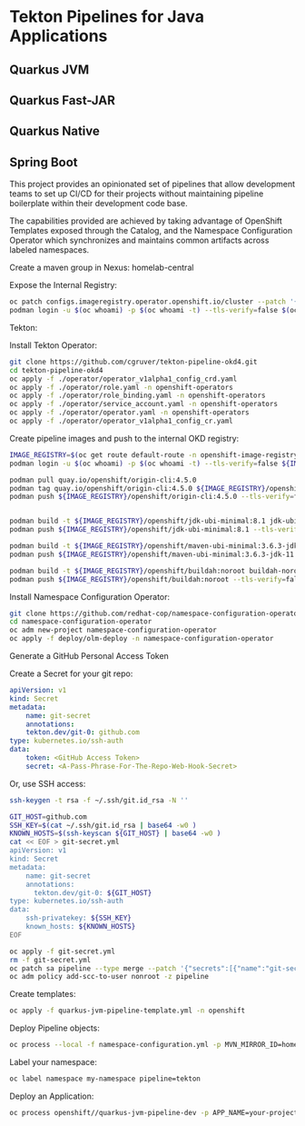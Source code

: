 # Tekton Pipelines for Java Applications

## Quarkus JVM

## Quarkus Fast-JAR

## Quarkus Native

## Spring Boot

This project provides an opinionated set of pipelines that allow development teams to set up CI/CD for their projects without maintaining pipeline boilerplate within their development code base.

The capabilities provided are achieved by taking advantage of OpenShift Templates exposed through the Catalog, and the Namespace Configuration Operator which synchronizes and maintains common artifacts across labeled namespaces.

Create a maven group in Nexus: homelab-central

Expose the Internal Registry:

```bash
oc patch configs.imageregistry.operator.openshift.io/cluster --patch '{"spec":{"defaultRoute":true}}' --type=merge
podman login -u $(oc whoami) -p $(oc whoami -t) --tls-verify=false $(oc get route default-route -n openshift-image-registry --template='{{ .spec.host }}')

```

Tekton:

Install Tekton Operator:

```bash
git clone https://github.com/cgruver/tekton-pipeline-okd4.git
cd tekton-pipeline-okd4
oc apply -f ./operator/operator_v1alpha1_config_crd.yaml
oc apply -f ./operator/role.yaml -n openshift-operators
oc apply -f ./operator/role_binding.yaml -n openshift-operators
oc apply -f ./operator/service_account.yaml -n openshift-operators
oc apply -f ./operator/operator.yaml -n openshift-operators
oc apply -f ./operator/operator_v1alpha1_config_cr.yaml
```

Create pipeline images and push to the internal OKD registry:

```bash
IMAGE_REGISTRY=$(oc get route default-route -n openshift-image-registry --template='{{ .spec.host }}')
podman login -u $(oc whoami) -p $(oc whoami -t) --tls-verify=false ${IMAGE_REGISTRY}

podman pull quay.io/openshift/origin-cli:4.5.0
podman tag quay.io/openshift/origin-cli:4.5.0 ${IMAGE_REGISTRY}/openshift/origin-cli:4.5.0
podman push ${IMAGE_REGISTRY}/openshift/origin-cli:4.5.0 --tls-verify=false


podman build -t ${IMAGE_REGISTRY}/openshift/jdk-ubi-minimal:8.1 jdk-ubi-minimal/
podman push ${IMAGE_REGISTRY}/openshift/jdk-ubi-minimal:8.1 --tls-verify=false

podman build -t ${IMAGE_REGISTRY}/openshift/maven-ubi-minimal:3.6.3-jdk-11 maven-ubi-minimal/
podman push ${IMAGE_REGISTRY}/openshift/maven-ubi-minimal:3.6.3-jdk-11 --tls-verify=false

podman build -t ${IMAGE_REGISTRY}/openshift/buildah:noroot buildah-noroot/
podman push ${IMAGE_REGISTRY}/openshift/buildah:noroot --tls-verify=false
```

Install Namespace Configuration Operator:

```bash
git clone https://github.com/redhat-cop/namespace-configuration-operator.git
cd namespace-configuration-operator
oc adm new-project namespace-configuration-operator
oc apply -f deploy/olm-deploy -n namespace-configuration-operator
```

Generate a GitHub Personal Access Token

Create a Secret for your git repo:

```yaml
apiVersion: v1
kind: Secret
metadata:
    name: git-secret
    annotations:
    tekton.dev/git-0: github.com
type: kubernetes.io/ssh-auth
data:
    token: <GitHub Access Token>
    secret: <A-Pass-Phrase-For-The-Repo-Web-Hook-Secret>
```

Or, use SSH access:

```bash
ssh-keygen -t rsa -f ~/.ssh/git.id_rsa -N ''

GIT_HOST=github.com
SSH_KEY=$(cat ~/.ssh/git.id_rsa | base64 -w0 )
KNOWN_HOSTS=$(ssh-keyscan ${GIT_HOST} | base64 -w0 )
cat << EOF > git-secret.yml
apiVersion: v1
kind: Secret
metadata:
    name: git-secret
    annotations:
      tekton.dev/git-0: ${GIT_HOST}
type: kubernetes.io/ssh-auth
data:
    ssh-privatekey: ${SSH_KEY}
    known_hosts: ${KNOWN_HOSTS}
EOF

oc apply -f git-secret.yml
rm -f git-secret.yml
oc patch sa pipeline --type merge --patch '{"secrets":[{"name":"git-secret"}]}'
oc adm policy add-scc-to-user nonroot -z pipeline
```

Create templates:

```bash
oc apply -f quarkus-jvm-pipeline-template.yml -n openshift
```

Deploy Pipeline objects:

```bash
oc process --local -f namespace-configuration.yml -p MVN_MIRROR_ID=homelab-central -p MVN_MIRROR_NAME=homelab-central -p MVN_MIRROR_URL=https://nexus.your.domain.com:8443/repository/homelab-central/ | oc apply -f -
```

Label your namespace:

```bash
oc label namespace my-namespace pipeline=tekton
```

Deploy an Application:

```bash
oc process openshift//quarkus-jvm-pipeline-dev -p APP_NAME=your-project-name -p GIT_REPOSITORY=git@bitbucket.org:your/project.git -p GIT_BRANCH=master | oc create -f -
```
